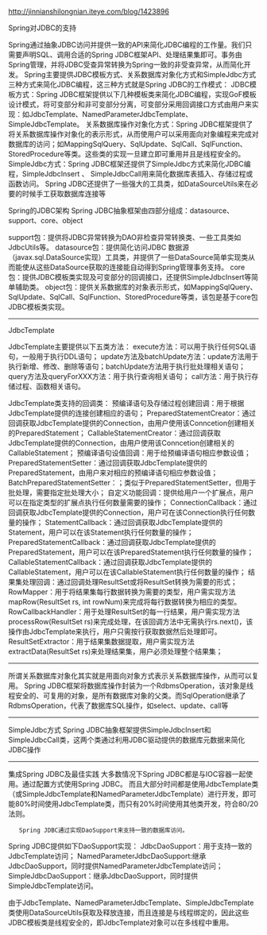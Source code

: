 <http://jinnianshilongnian.iteye.com/blog/1423896>

Spring对JDBC的支持
       
Spring通过抽象JDBC访问并提供一致的API来简化JDBC编程的工作量。我们只需要声明SQL、调用合适的Spring JDBC框架API、处理结果集即可。事务由Spring管理，并将JDBC受查异常转换为Spring一致的非受查异常，从而简化开发。
Spring主要提供JDBC模板方式、关系数据库对象化方式和SimpleJdbc方式三种方式来简化JDBC编程，这三种方式就是Spring JDBC的工作模式：
 JDBC模板方式：Spring JDBC框架提供以下几种模板类来简化JDBC编程，实现GoF模板设计模式，将可变部分和非可变部分分离，可变部分采用回调接口方式由用户来实现：如JdbcTemplate、NamedParameterJdbcTemplate、SimpleJdbcTemplate。
关系数据库操作对象化方式：Spring JDBC框架提供了将关系数据库操作对象化的表示形式，从而使用户可以采用面向对象编程来完成对数据库的访问；如MappingSqlQuery、SqlUpdate、SqlCall、SqlFunction、StoredProcedure等类。这些类的实现一旦建立即可重用并且是线程安全的。
SimpleJdbc方式：Spring JDBC框架还提供了SimpleJdbc方式来简化JDBC编程，SimpleJdbcInsert 、 SimpleJdbcCall用来简化数据库表插入、存储过程或函数访问。
Spring JDBC还提供了一些强大的工具类，如DataSourceUtils来在必要的时候手工获取数据库连接等

Spring的JDBC架构
Spring JDBC抽象框架由四部分组成：datasource、support、core、object

support包：提供将JDBC异常转换为DAO非检查异常转换类、一些工具类如JdbcUtils等。
datasource包：提供简化访问JDBC 数据源（javax.sql.DataSource实现）工具类，并提供了一些DataSource简单实现类从而能使从这些DataSource获取的连接能自动得到Spring管理事务支持。
core包：提供JDBC模板类实现及可变部分的回调接口，还提供SimpleJdbcInsert等简单辅助类。
object包：提供关系数据库的对象表示形式，如MappingSqlQuery、SqlUpdate、SqlCall、SqlFunction、StoredProcedure等类，该包是基于core包JDBC模板类实现。


---

JdbcTemplate

  JdbcTemplate主要提供以下五类方法：
execute方法：可以用于执行任何SQL语句，一般用于执行DDL语句；
update方法及batchUpdate方法：update方法用于执行新增、修改、删除等语句；batchUpdate方法用于执行批处理相关语句；
query方法及queryForXXX方法：用于执行查询相关语句；
call方法：用于执行存储过程、函数相关语句。
 
JdbcTemplate类支持的回调类：
预编译语句及存储过程创建回调：用于根据JdbcTemplate提供的连接创建相应的语句；
         PreparedStatementCreator：通过回调获取JdbcTemplate提供的Connection，由用户使用该Conncetion创建相关的PreparedStatement；
         CallableStatementCreator：通过回调获取JdbcTemplate提供的Connection，由用户使用该Conncetion创建相关的CallableStatement；
预编译语句设值回调：用于给预编译语句相应参数设值；
         PreparedStatementSetter：通过回调获取JdbcTemplate提供的PreparedStatement，由用户来对相应的预编译语句相应参数设值；
         BatchPreparedStatementSetter：；类似于PreparedStatementSetter，但用于批处理，需要指定批处理大小；
自定义功能回调：提供给用户一个扩展点，用户可以在指定类型的扩展点执行任何数量需要的操作；
         ConnectionCallback：通过回调获取JdbcTemplate提供的Connection，用户可在该Connection执行任何数量的操作；
         StatementCallback：通过回调获取JdbcTemplate提供的Statement，用户可以在该Statement执行任何数量的操作；
         PreparedStatementCallback：通过回调获取JdbcTemplate提供的PreparedStatement，用户可以在该PreparedStatement执行任何数量的操作；
         CallableStatementCallback：通过回调获取JdbcTemplate提供的CallableStatement，用户可以在该CallableStatement执行任何数量的操作；
结果集处理回调：通过回调处理ResultSet或将ResultSet转换为需要的形式；
         RowMapper：用于将结果集每行数据转换为需要的类型，用户需实现方法mapRow(ResultSet rs, int rowNum)来完成将每行数据转换为相应的类型。
         RowCallbackHandler：用于处理ResultSet的每一行结果，用户需实现方法processRow(ResultSet rs)来完成处理，在该回调方法中无需执行rs.next()，该操作由JdbcTemplate来执行，用户只需按行获取数据然后处理即可。
         ResultSetExtractor：用于结果集数据提取，用户需实现方法extractData(ResultSet rs)来处理结果集，用户必须处理整个结果集；
         
   
---

 所谓关系数据库对象化其实就是用面向对象方式表示关系数据库操作，从而可以复用。
Spring JDBC框架将数据库操作封装为一个RdbmsOperation，该对象是线程安全的、可复用的对象，是所有数据库对象的父类。而SqlOperation继承了RdbmsOperation，代表了数据库SQL操作，如select、update、call等


---
SimpleJdbc方式
       Spring JDBC抽象框架提供SimpleJdbcInsert和SimpleJdbcCall类，这两个类通过利用JDBC驱动提供的数据库元数据来简化JDBC操作
       
---

集成Spring JDBC及最佳实践
       大多数情况下Spring JDBC都是与IOC容器一起使用。通过配置方式使用Spring JDBC。
       而且大部分时间都是使用JdbcTemplate类（或SimpleJdbcTemplate和NamedParameterJdbcTemplate）进行开发，即可能80%时间使用JdbcTemplate类，而只有20%时间使用其他类开发，符合80/20法则。

       Spring JDBC通过实现DaoSupport来支持一致的数据库访问。
 
 
Spring JDBC提供如下DaoSupport实现：
JdbcDaoSupport：用于支持一致的JdbcTemplate访问；
NamedParameterJdbcDaoSupport:继承JdbcDaoSupport，同时提供NamedParameterJdbcTemplate访问；
SimpleJdbcDaoSupport：继承JdbcDaoSupport，同时提供SimpleJdbcTemplate访问。


由于JdbcTemplate、NamedParameterJdbcTemplate、SimpleJdbcTemplate类使用DataSourceUtils获取及释放连接，而且连接是与线程绑定的，因此这些JDBC模板类是线程安全的，即JdbcTemplate对象可以在多线程中重用。